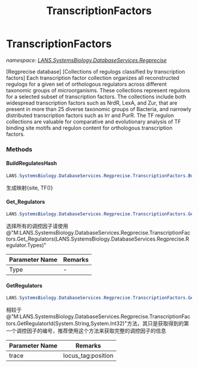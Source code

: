 ﻿---
title: TranscriptionFactors
---

# TranscriptionFactors
_namespace: [LANS.SystemsBiology.DatabaseServices.Regprecise](N-LANS.SystemsBiology.DatabaseServices.Regprecise.html)_

[Regprecise database] [Collections of regulogs classified by transcription factors]
 Each transcription factor collection organizes all reconstructed regulogs for a given set of orthologous
 regulators across different taxonomic groups of microorganisms. These collections represent regulons for
 a selected subset of transcription factors. The collections include both widespread transcription factors
 such as NrdR, LexA, and Zur, that are present in more than 25 diverse taxonomic groups of Bacteria, and
 narrowly distributed transcription factors such as Irr and PurR. The TF regulon collections are valuable
 for comparative and evolutionary analysis of TF binding site motifs and regulon content for orthologous
 transcription factors.



### Methods

#### BuildRegulatesHash
```csharp
LANS.SystemsBiology.DatabaseServices.Regprecise.TranscriptionFactors.BuildRegulatesHash
```
生成映射{site, TF()}

#### Get_Regulators
```csharp
LANS.SystemsBiology.DatabaseServices.Regprecise.TranscriptionFactors.Get_Regulators(LANS.SystemsBiology.DatabaseServices.Regprecise.Regulator.Types)
```
选择所有的调控因子请使用@"M:LANS.SystemsBiology.DatabaseServices.Regprecise.TranscriptionFactors.Get_Regulators(LANS.SystemsBiology.DatabaseServices.Regprecise.Regulator.Types)"

|Parameter Name|Remarks|
|--------------|-------|
|Type|-|


#### GetRegulators
```csharp
LANS.SystemsBiology.DatabaseServices.Regprecise.TranscriptionFactors.GetRegulators(System.String)
```
相较于@"M:LANS.SystemsBiology.DatabaseServices.Regprecise.TranscriptionFactors.GetRegulatorId(System.String,System.Int32)"方法，其只是获取得到的第一个调控因子的编号，推荐使用这个方法来获取完整的调控因子的信息

|Parameter Name|Remarks|
|--------------|-------|
|trace|locus_tag:position|



